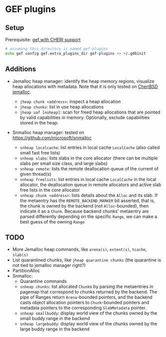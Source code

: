 # GEF plugins

## Setup

Prerequisite: [gef with CHERI support](https://github.com/CTSRD-CHERI/gef)

```sh
# assuming this directory is named gef-plugins
echo gef config gef.extra_plugins_dir gef-plugins >> ~/.gdbinit
```

## Additions

- Jemalloc heap manager: identify the heap memory regions, visualize heap allocations with metadata. Note that it is only tested on [CheriBSD jemalloc](https://github.com/CTSRD-CHERI/cheribsd/tree/main/contrib/jemalloc). 
    - `jheap chunk <address>`: inspect a heap allocation
    - `jheap chunks`: list in use heap allocations
    - `jheap uaf [noheap]`: scan for freed heap allocations that are pointed by valid capabilities in memory. Optionally, exclude capabilities stored in the heap.

- Snmalloc heap manager: tested on https://github.com/microsoft/snmalloc
    - `snheap localcache`: list entries in local cache `LocalCache` (also called small fast free lists)
    - `snheap slabs`: lists slabs in the core allocator (there can be multiple slabs per small size class, and large slabs)
    - `snheap remote`: lists the remote deallocation queue of the current of given thread(s)
    - `snheap freelists`: list entries in local cache `LocalCache` in the local allocator, the deallocation queue in remote allocators and active slab free lists in the core allocator
    - `snheap chunk <address>`: lists details about the `Alloc` and its slab. If the metaentry has the `REMOTE_BACKEND_MARKER` bit asserted, that is, the chunk is owned by the backend (not `Alloc`-bounded), then indicate it as a `Chunk`. Because backend chunks' metaentry are parsed differently depending on the specific `Range`, we can make a best guess of the owning `Range`

## TODO

- More Jemalloc heap commands, like `arena(s)`, `extent(s)`, `tcache`, `slab(s)`
- List quarantined chunks, like `jheap quarantine chunks` (the quarantine is not tied to jemalloc manager right?)
- PartitionAlloc
- Snmalloc:
    - Quarantine commands
    - `snheap chunks`: list allocated `Chunk`s by parsing the metaentries in pagemap that correspond to chunks returned by the backend. The pipe of Ranges return `Arena`-bounded pointers, and the backend casts object allocation pointers to `Chunk`-bounded pointers and metadata pointers to the corresponding `SlabMetadata` pointer. 
    - `snheap smallbuddy`: display world view of the chunks owned by the small buddy range in the backend
    - `snheap largebuddy`: display world view of the chunks owned by the large buddy range in the backend
    